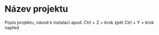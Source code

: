 # Název projektu

Popis projektu, návod k instalaci apod.
Ctrl + Z = krok zpět
Ctrl + Y = krok napřed
